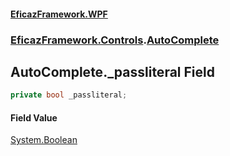 #### [EficazFramework.WPF](EficazFrameworkWPF.md 'EficazFramework WPF')
### [EficazFramework.Controls](EficazFrameworkWPF.md#EficazFramework.Controls 'EficazFramework.Controls').[AutoComplete](EficazFramework.Controls/AutoComplete.md 'EficazFramework.Controls.AutoComplete')

## AutoComplete._passliteral Field

```csharp
private bool _passliteral;
```

#### Field Value
[System.Boolean](https://docs.microsoft.com/en-us/dotnet/api/System.Boolean 'System.Boolean')